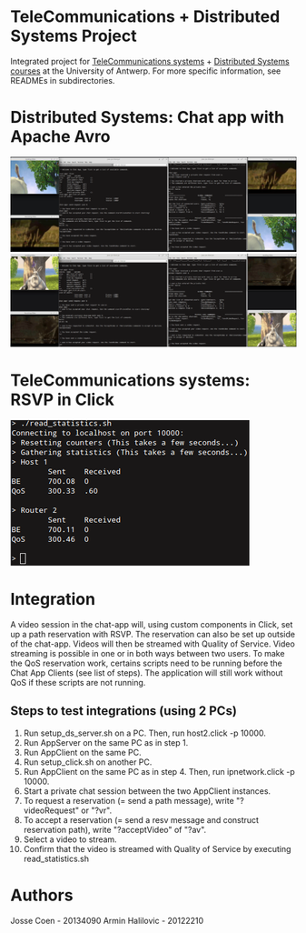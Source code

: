 # TeleCommunications + Distributed Systems Project
Integrated project for [TeleCommunications systems](https://www.uantwerpen.be/popup/opleidingsonderdeel.aspx?catalognr=1001WETTEL&taal=en&aj=2015) + [Distributed Systems courses](https://www.uantwerpen.be/popup/opleidingsonderdeel.aspx?catalognr=1001WETIGS&taal=en&aj=2015) at the University of Antwerp.
For more specific information, see READMEs in subdirectories.


# Distributed Systems: Chat app with Apache Avro

![video-stream](distributed-systems/video-streaming.png)
![video-stream-gif](distributed-systems/video-streaming.gif)


# TeleCommunications systems: RSVP in Click

![rsvp](telecommunications-systems/rsvp.png)


# Integration

A video session in the chat-app will, using custom components in Click, set up a path reservation with RSVP. The reservation can also be set up outside of the chat-app.
Videos will then be streamed with Quality of Service. Video streaming is possible in one or in both ways between two users.
To make the QoS reservation work, certains scripts need to be running before the Chat App Clients (see list of steps).
The application will still work without QoS if these scripts are not running.


## Steps to test integrations (using 2 PCs)
1. Run setup_ds_server.sh on a PC. Then, run host2.click -p 10000.
2. Run AppServer on the same PC as in step 1.
3. Run AppClient on the same PC.
4. Run setup_click.sh on another PC.
5. Run AppClient on the same PC as in step 4. Then, run ipnetwork.click -p 10000.
6. Start a private chat session between the two AppClient instances.
7. To request a reservation (= send a path message), write "?videoRequest" or "?vr".
8. To accept a reservation (= send a resv message and construct reservation path), write "?acceptVideo" of "?av".
9. Select a video to stream.
10. Confirm that the video is streamed with Quality of Service by executing read_statistics.sh


# Authors
Josse Coen      -   20134090
Armin Halilovic -   20122210
